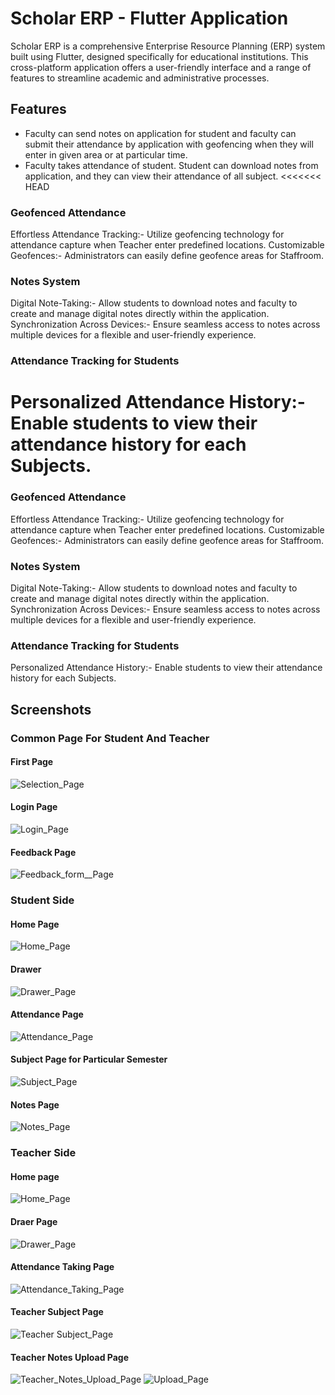 # Scholar ERP - Flutter Application

Scholar ERP is a comprehensive Enterprise Resource Planning (ERP) system built using Flutter, designed specifically for educational institutions. This cross-platform application offers a user-friendly interface and a range of features to streamline academic and administrative processes.

## Features

- Faculty can send notes on application for student and faculty can submit their attendance by application with geofencing when they will enter in given area or at particular time.
- Faculty takes attendance of student. Student can download notes from application, and they can view their attendance of all subject.
<<<<<<< HEAD

### Geofenced Attendance

Effortless Attendance Tracking:- Utilize geofencing technology for attendance capture when Teacher enter predefined locations.
Customizable Geofences:- Administrators can easily define geofence areas for Staffroom.

### Notes System

Digital Note-Taking:- Allow students to download notes and faculty to create and manage digital notes directly within the application.
Synchronization Across Devices:- Ensure seamless access to notes across multiple devices for a flexible and user-friendly experience.

### Attendance Tracking for Students

Personalized Attendance History:- Enable students to view their attendance history for each Subjects.
=======

### Geofenced Attendance

Effortless Attendance Tracking:- Utilize geofencing technology for attendance capture when Teacher enter predefined locations.
Customizable Geofences:- Administrators can easily define geofence areas for Staffroom.

### Notes System

Digital Note-Taking:- Allow students to download notes and faculty to create and manage digital notes directly within the application.
Synchronization Across Devices:- Ensure seamless access to notes across multiple devices for a flexible and user-friendly experience.

### Attendance Tracking for Students

Personalized Attendance History:- Enable students to view their attendance history for each Subjects.

## Screenshots

### Common Page For Student And Teacher

#### First Page

![Selection_Page](https://github.com/jaydeep6122/Scholer-ERP/blob/main/Screenshots/Teacher/Screenshot_20240108_161740.jpg)

#### Login Page

![Login_Page](https://github.com/jaydeep6122/Scholer-ERP/blob/main/Screenshots/Teacher/Screenshot_20240108_162039.jpg)

#### Feedback Page

![Feedback_form__Page](https://github.com/jaydeep6122/Scholer-ERP/blob/main/Screenshots/Teacher/Screenshot_20240108_162207.jpg)

### Student Side

#### Home Page
![Home_Page](https://github.com/jaydeep6122/Scholer-ERP/blob/main/Screenshots/Student/Screenshot_20240108_162234.jpg)

#### Drawer 
![Drawer_Page](https://github.com/jaydeep6122/Scholer-ERP/blob/main/Screenshots/Student/Screenshot_20240108_162241.jpg)

#### Attendance Page
![Attendance_Page](https://github.com/jaydeep6122/Scholer-ERP/blob/main/Screenshots/Student/Screenshot_20240108_162246.jpg)

#### Subject Page for Particular Semester
![Subject_Page](https://github.com/jaydeep6122/Scholer-ERP/blob/main/Screenshots/Student/Screenshot_20240108_162301.jpg)

#### Notes Page

![Notes_Page](https://github.com/jaydeep6122/Scholer-ERP/blob/main/Screenshots/Student/Screenshot_20240108_162312.jpg)

### Teacher Side

#### Home page
![Home_Page](https://github.com/jaydeep6122/Scholer-ERP/blob/main/Screenshots/Teacher/Screenshot_20240108_162104.jpg)

#### Draer Page
![Drawer_Page](https://github.com/jaydeep6122/Scholer-ERP/blob/main/Screenshots/Teacher/Screenshot_20240108_162108.jpg)

#### Attendance Taking Page
![Attendance_Taking_Page](https://github.com/jaydeep6122/Scholer-ERP/blob/main/Screenshots/Teacher/Screenshot_20240108_162149.jpg)

#### Teacher Subject Page
![Teacher Subject_Page](https://github.com/jaydeep6122/Scholer-ERP/blob/main/Screenshots/Teacher/Screenshot_20240108_162118.jpg)

#### Teacher Notes Upload Page
![Teacher_Notes_Upload_Page](https://github.com/jaydeep6122/Scholer-ERP/blob/main/Screenshots/Teacher/Screenshot_20240108_162133.jpg)
![Upload_Page](https://github.com/jaydeep6122/Scholer-ERP/blob/main/Screenshots/Teacher/Screenshot_20240108_162136.jpg)
